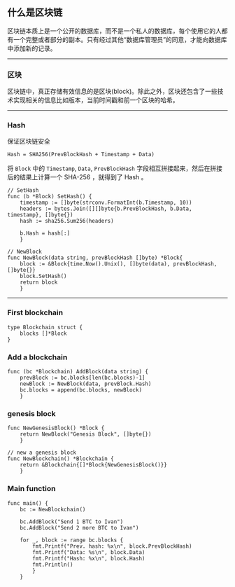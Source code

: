 ## 什么是区块链

区块链本质上是一个公开的数据库，而不是一个私人的数据库，每个使用它的人都有一个完整或者部分的副本。只有经过其他“数据库管理员”的同意，才能向数据库中添加新的记录。

---

### 区块

区块链中，真正存储有效信息的是区块(block)。除此之外，区块还包含了一些技术实现相关的信息比如版本，当前时间戳和前一个区块的哈希。

---

### Hash

保证区块链安全

``` golang
Hash = SHA256(PrevBlockHash + Timestamp + Data)
```

将 `Block` 中的 `Timestamp`, `Data`, `PrevBlockHash` 字段相互拼接起来，然后在拼接后的结果上计算一个 SHA-256 ，就得到了 Hash 。

``` golang
// SetHash
func (b *Block) SetHash() {
    timestamp := []byte(strconv.FormatInt(b.Timestamp, 10))
    headers := bytes.Join([][]byte{b.PrevBlockHash, b.Data, timestamp}, []byte{})
    hash := sha256.Sum256(headers)

    b.Hash = hash[:]
    }
```

``` golang
// NewBlock
func NewBlock(data string, prevBlockHash []byte) *Block{
    block := &Block{time.Now().Unix(), []byte(data), prevBlockHash, []byte{}}
    block.SetHash()
    return block
    }
```

---

### First blockchain

```golang
type Blockchain struct {
    blocks []*Block
}
```

### Add a blockchain

```golang
func (bc *Blockchain) AddBlock(data string) {
    prevBlock := bc.blocks[len(bc.blocks)-1]
    newBlock := NewBlock(data, prevBlock.Hash)
    bc.blocks = append(bc.blocks, newBlock)
    }
```

### genesis block

```golang
func NewGenesisBlock() *Block {
    return NewBlock("Genesis Block", []byte{})
    }
```

```golang
// new a genesis block
func NewBlockchain() *Blockchain {
    return &Blockchain{[]*Block{NewGenesisBlock()}}
    }
```


### Main function
```golang
func main() {
    bc := NewBlockchain()

    bc.AddBlock("Send 1 BTC to Ivan")
    bc.AddBlock("Send 2 more BTC to Ivan")

    for _, block := range bc.blocks {
        fmt.Printf("Prev. hash: %x\n", block.PrevBlockHash)
        fmt.Printf("Data: %s\n", block.Data)
        fmt.Printf("Hash: %x\n", block.Hash)
        fmt.Println()
        }
    }
```
